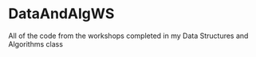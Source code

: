 # DataAndAlgWS
All of the code from the workshops completed in my Data Structures and Algorithms class
